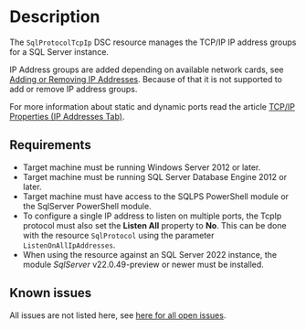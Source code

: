 # Description

The `SqlProtocolTcpIp` DSC resource manages the TCP/IP
IP address groups for a SQL Server instance.

IP Address groups are added depending on available network cards, see
[Adding or Removing IP Addresses](https://docs.microsoft.com/en-us/sql/tools/configuration-manager/tcp-ip-properties-ip-addresses-tab#adding-or-removing-ip-addresses).
Because of that it is not supported to add or remove IP address groups.

For more information about static and dynamic ports read the article
[TCP/IP Properties (IP Addresses Tab)](https://docs.microsoft.com/en-us/sql/tools/configuration-manager/tcp-ip-properties-ip-addresses-tab).

## Requirements

* Target machine must be running Windows Server 2012 or later.
* Target machine must be running SQL Server Database Engine 2012 or later.
* Target machine must have access to the SQLPS PowerShell module or the SqlServer
  PowerShell module.
* To configure a single IP address to listen on multiple ports, the
  TcpIp protocol must also set the **Listen All** property to **No**.
  This can be done with the resource `SqlProtocol` using the
  parameter `ListenOnAllIpAddresses`.
* When using the resource against an SQL Server 2022 instance, the module
  _SqlServer_ v22.0.49-preview or newer must be installed.

## Known issues

All issues are not listed here, see [here for all open issues](https://github.com/dsccommunity/SqlServerDsc/issues?q=is%3Aissue+is%3Aopen+in%3Atitle+SqlProtocolTcpIp).
